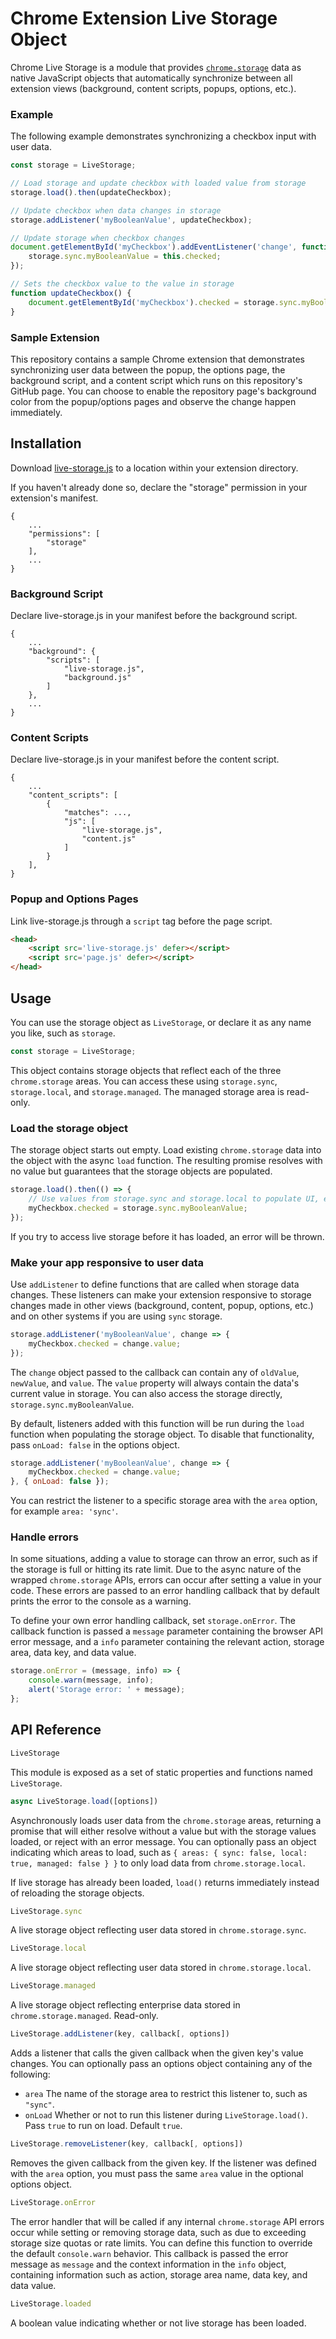 # Chrome Extension Live Storage Object

Chrome Live Storage is a module that provides [`chrome.storage`](https://developer.chrome.com/apps/storage) data as native JavaScript objects that automatically synchronize between all extension views (background, content scripts, popups, options, etc.).

### Example

The following example demonstrates synchronizing a checkbox input with user data.

```javascript
const storage = LiveStorage;

// Load storage and update checkbox with loaded value from storage
storage.load().then(updateCheckbox);

// Update checkbox when data changes in storage
storage.addListener('myBooleanValue', updateCheckbox);

// Update storage when checkbox changes
document.getElementById('myCheckbox').addEventListener('change', function() {
    storage.sync.myBooleanValue = this.checked;
});

// Sets the checkbox value to the value in storage
function updateCheckbox() {
    document.getElementById('myCheckbox').checked = storage.sync.myBooleanValue;
}
```

### Sample Extension

This repository contains a sample Chrome extension that demonstrates synchronizing user data between the popup, the options page, the background script, and a content script which runs on this repository's GitHub page. You can choose to enable the repository page's background color from the popup/options pages and observe the change happen immediately.

## Installation

Download [live-storage.js](live-storage.js) to a location within your extension directory.

If you haven't already done so, declare the "storage" permission in your extension's manifest.

```
{
    ...
    "permissions": [
        "storage"
    ],
    ...
}
```

### Background Script

Declare live-storage.js in your manifest before the background script.

```
{
    ...
    "background": {
        "scripts": [
            "live-storage.js",
            "background.js"
        ]
    },
    ...
}
```

### Content Scripts

Declare live-storage.js in your manifest before the content script.

```
{
    ...
    "content_scripts": [
        {
            "matches": ...,
            "js": [
                "live-storage.js",
                "content.js"
            ]
        }
    ],
}
```

### Popup and Options Pages

Link live-storage.js through a `script` tag before the page script.

```html
<head>
    <script src='live-storage.js' defer></script>
    <script src='page.js' defer></script>
</head>
```

## Usage

You can use the storage object as `LiveStorage`, or declare it as any name you like, such as `storage`.

```javascript
const storage = LiveStorage;
```

This object contains storage objects that reflect each of the three `chrome.storage` areas. You can access these using `storage.sync`, `storage.local`, and `storage.managed`. The managed storage area is read-only.

### Load the storage object

The storage object starts out empty. Load existing `chrome.storage` data into the object with the async `load` function. The resulting promise resolves with no value but guarantees that the storage objects are populated.

```javascript
storage.load().then(() => {
    // Use values from storage.sync and storage.local to populate UI, etc.
    myCheckbox.checked = storage.sync.myBooleanValue;
});
```

If you try to access live storage before it has loaded, an error will be thrown.

### Make your app responsive to user data

Use `addListener` to define functions that are called when storage data changes. These listeners can make your extension responsive to storage changes made in other views (background, content, popup, options, etc.) and on other systems if you are using `sync` storage.

```javascript
storage.addListener('myBooleanValue', change => {
    myCheckbox.checked = change.value;
});
```

The `change` object passed to the callback can contain any of `oldValue`, `newValue`, and `value`. The `value` property will always contain the data's current value in storage. You can also access the storage directly, `storage.sync.myBooleanValue`.

By default, listeners added with this function will be run during the `load` function when populating the storage object. To disable that functionality, pass `onLoad: false` in the options object.

```javascript
storage.addListener('myBooleanValue', change => {
    myCheckbox.checked = change.value;
}, { onLoad: false });
```

You can restrict the listener to a specific storage area with the `area` option, for example `area: 'sync'`.

### Handle errors

In some situations, adding a value to storage can throw an error, such as if the storage is full or hitting its rate limit. Due to the async nature of the wrapped `chrome.storage` APIs, errors can occur after setting a value in your code. These errors are passed to an error handling callback that by default prints the error to the console as a warning.

To define your own error handling callback, set `storage.onError`. The callback function is passed a `message` parameter containing the browser API error message, and a `info` parameter containing the relevant action, storage area, data key, and data value.

```javascript
storage.onError = (message, info) => {
    console.warn(message, info);
    alert('Storage error: ' + message);
};
```

## API Reference

```javascript
LiveStorage
```

This module is exposed as a set of static properties and functions named `LiveStorage`.

```javascript
async LiveStorage.load([options])
```

Asynchronously loads user data from the `chrome.storage` areas, returning a promise that will either resolve without a value but with the storage values loaded, or reject with an error message. You can optionally pass an object indicating which areas to load, such as `{ areas: { sync: false, local: true, managed: false } }` to only load data from `chrome.storage.local`.

If live storage has already been loaded, `load()` returns immediately instead of reloading the storage objects.

```javascript
LiveStorage.sync
```

A live storage object reflecting user data stored in `chrome.storage.sync`.

```javascript
LiveStorage.local
```

A live storage object reflecting user data stored in `chrome.storage.local`.

```javascript
LiveStorage.managed
```

A live storage object reflecting enterprise data stored in `chrome.storage.managed`. Read-only.

```javascript
LiveStorage.addListener(key, callback[, options])
```

Adds a listener that calls the given callback when the given key's value changes. You can optionally pass an options object containing any of the following:
 * `area` The name of the storage area to restrict this listener to, such as `"sync"`.
 * `onLoad` Whether or not to run this listener during `LiveStorage.load()`. Pass `true` to run on load. Default `true`.

```javascript
LiveStorage.removeListener(key, callback[, options])
```

Removes the given callback from the given key. If the listener was defined with the `area` option, you must pass the same `area` value in the optional options object.

```javascript
LiveStorage.onError
```

The error handler that will be called if any internal `chrome.storage` API errors occur while setting or removing storage data, such as due to exceeding storage size quotas or rate limits. You can define this function to override the default `console.warn` behavior. This callback is passed the error message as `message` and the context information in the `info` object, containing information such as action, storage area name, data key, and data value.

```javascript
LiveStorage.loaded
```

A boolean value indicating whether or not live storage has been loaded.